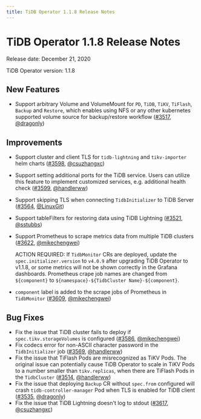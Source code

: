 ```yaml
---
title: TiDB Operator 1.1.8 Release Notes
---
```


# TiDB Operator 1.1.8 Release Notes

Release date: December 21, 2020 

TiDB Operator version: 1.1.8

## New Features

- Support arbitrary Volume and VolumeMount for `PD`, `TiDB`, `TiKV`, `TiFlash`, `Backup` and `Restore`, which enables using NFS or any other kubernetes supported volume source for backup/restore workflow ([#3517](https://github.com/pingcap/tidb-operator/pull/3517), [@dragonly](https://github.com/dragonly))

## Improvements

- Support cluster and client TLS for `tidb-lightning` and `tikv-importer` helm charts ([#3598](https://github.com/pingcap/tidb-operator/pull/3598), [@csuzhangxc](https://github.com/csuzhangxc))
- Support setting additional ports for the TiDB service. Users can utilize this feature to implement customized services, e.g. additional health check ([#3599](https://github.com/pingcap/tidb-operator/pull/3599), [@handlerww](https://github.com/handlerww))
- Support skipping TLS when connecting `TidbInitializer` to TiDB Server ([#3564](https://github.com/pingcap/tidb-operator/pull/3564), [@LinuxGit](https://github.com/LinuxGit))
- Support tableFilters for restoring data using TiDB Lightning ([#3521](https://github.com/pingcap/tidb-operator/pull/3521), [@sstubbs](https://github.com/sstubbs))
- Support Prometheus to scrape metrics data from multiple TiDB clusters ([#3622](https://github.com/pingcap/tidb-operator/pull/3622), [@mikechengwei](https://github.com/mikechengwei))

    ACTION REQUIRED: If `TidbMonitor` CRs are deployed, update the `spec.initializer.version` to `v4.0.9` after upgrading TiDB Operator to v1.1.8, or some metrics will not be shown correctly in the Grafana dashboards. Prometheus crape job names are changed from `${component}` to `${namespace}-${TidbCluster Name}-${component}`.
- `component` label is added to the scrape jobs of Prometheus in `TidbMonitor` ([#3609](https://github.com/pingcap/tidb-operator/pull/3609), [@mikechengwei](https://github.com/mikechengwei))

## Bug Fixes

- Fix the issue that TiDB cluster fails to deploy if `spec.tikv.storageVolumes` is configured ([#3586](https://github.com/pingcap/tidb-operator/pull/3586), [@mikechengwei](https://github.com/mikechengwei))
- Fix codecs error for non-ASCII character password in the `TidbInitializer` job ([#3569](https://github.com/pingcap/tidb-operator/pull/3569), [@handlerww](https://github.com/handlerww))
- Fix the issue that TiFlash Pods are misrecognized as TiKV Pods. The original issue can potentially cause TiDB Operator to scale in TiKV Pods to a number smaller than `tikv.replicas`, when there are TiFlash Pods in the `TidbCluster` ([#3514](https://github.com/pingcap/tidb-operator/pull/3514), [@handlerww](https://github.com/handlerww))
- Fix the issue that deploying `Backup` CR without `spec.from` configured will crash `tidb-controller-manager` Pod when TLS is enabled for TiDB client ([#3535](https://github.com/pingcap/tidb-operator/pull/3535), [@dragonly](https://github.com/dragonly))
- Fix the issue that TiDB Lightning doesn't log to stdout ([#3617](https://github.com/pingcap/tidb-operator/pull/3617), [@csuzhangxc](https://github.com/csuzhangxc))

